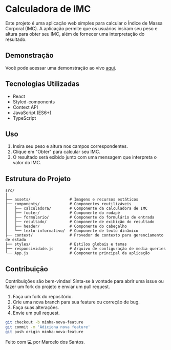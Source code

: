 # Calculadora de IMC

Este projeto é uma aplicação web simples para calcular o Índice de Massa Corporal (IMC). A aplicação permite que os usuários insiram seu peso e altura para obter seu IMC, além de fornecer uma interpretação do resultado.

## Demonstração

Você pode acessar uma demonstração ao vivo [aqui]().

## Tecnologias Utilizadas

- React
- Styled-components
- Context API
- JavaScript (ES6+)
- TypeScript

## Uso

1. Insira seu peso e altura nos campos correspondentes.
2. Clique em "Obter" para calcular seu IMC.
3. O resultado será exibido junto com uma mensagem que interpreta o valor do IMC.

## Estrutura do Projeto

```plaintext
src/
│
├── assets/                 # Imagens e recursos estáticos
├── components/             # Componentes reutilizáveis
│   ├── calculadora/        # Componente da calculadora de IMC
│   ├── footer/             # Componente do rodapé
│   ├── formulario/         # Componente do formulário de entrada
│   ├── resultado/          # Componente de exibição do resultado
│   ├── header/             # Componente do cabeçalho
│   └── texto-informativo/  # Componente de texto dinâmico
├── context/                # Provedor de contexto para gerenciamento de estado
├── styles/                 # Estilos globais e temas
├── responsividade.js       # Arquivo de configuração de media queries
└── App.js                  # Componente principal da aplicação
```

## Contribuição

Contribuições são bem-vindas! Sinta-se à vontade para abrir uma issue ou fazer um fork do projeto e enviar um pull request.

1. Faça um fork do repositório.
2. Crie uma nova branch para sua feature ou correção de bug.
3. Faça suas alterações.
4. Envie um pull request.

```bash
git checkout -b minha-nova-feature
git commit -m 'Adiciona nova feature'
git push origin minha-nova-feature
```


Feito com 💻 por Marcelo dos Santos.
